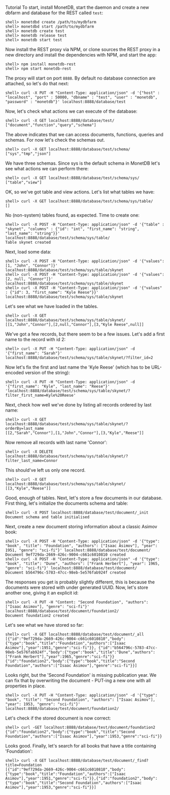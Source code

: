 Tutorial
To start, install MonetDB, start the daemon and create a new dbfarm and database for the REST called `test`:

```
shell> monetdbd create /path/to/mydbfarm
shell> monetdbd start /path/to/mydbfarm
shell> monetdb create test
shell> monetdb release test
shell> monetdb start test
```
Now install the REST proxy via NPM, or clone sources the REST proxy in a new directory and install the dependencies with NPM, and start the app:
```
shell> npm install monetdb-rest
shell> npm start monetdb-rest
```
The proxy will start on port `8888`. By default no database connection are attached, so let's do that next:
```
shell> curl -X PUT -H "Content-Type: application/json" -d '{"host" : "localhost", "port" : 50000, "dbname" : "test", "user" : "monetdb", "password" : "monetdb"}' localhost:8888/database/test
```
Now, let's check what actions we can execute of the database:
```
shell> curl -X GET localhost:8888/database/test/
["document","function","query","schema"]
```
The above indicates that we can access documents, functions, queries and schemas. For now let's check the schemas out.
```
shell> curl -X GET localhost:8888/database/test/schema/
["sys","tmp","json"]
```
We have three schemas. Since sys is the default schema in MonetDB let's see what actions we can perform there:
```
shell> curl -X GET localhost:8888/database/test/schema/sys/
["table","view"]
```
OK, so we've got table and view actions. Let's list what tables we have:
```
shell> curl -X GET localhost:8888/database/test/schema/sys/table/
[]
```
No (non-system) tables found, as expected. Time to create one:
```
shell> curl -X POST -H "Content-Type: application/json" -d '{"table" : "skynet", "columns" : {"id": "int", "first_name": "string", "last_name": "string"}}' localhost:8888/database/test/schema/sys/table/
Table skynet created
```
Next, load some data:
```
shell> curl -X POST -H "Content-Type: application/json" -d '{"values": [1, "John", "Connor"]}' localhost:8888/database/test/schema/sys/table/skynet
shell> curl -X POST -H "Content-Type: application/json" -d '{"values": [2, null, "Connor"]}' localhost:8888/database/test/schema/sys/table/skynet
shell> curl -X POST -H "Content-Type: application/json" -d '{"values" : {"id": 3, "first_name": "Kyle Reese"}}' localhost:8888/database/test/schema/sys/table/skynet
```
Let's see what we have loaded in the tables.
```
shell> curl -X GET localhost:8888/database/test/schema/sys/table/skynet/
[[1,"John","Connor"],[2,null,"Connor"],[3,"Kyle Reese",null]]
```
We've got a few records, but there seem to be a few issues. Let's add a first name to the record with id 2:
```
shell> curl -X PUT -H "Content-Type: application/json" -d '{"first_name": "Sarah"}' localhost:8888/database/test/schema/sys/table/skynet/?filter_id=2
```
Now let's fix the first and last name the 'Kyle Reese' (which has to be URL-encoded version of the string):
```
shell> curl -X PUT -H "Content-Type: application/json" -d '{"first_name": "Kyle", "last_name": "Reese"}' 'localhost:8888/database/test/schema/sys/table/skynet/?filter_first_name=Kyle%20Reese'
```
Next, check how well we've done by listing all records ordered by last name:
```
shell> curl -X GET localhost:8888/database/test/schema/sys/table/skynet/?orderBy=last_name 
[[2,"Sarah","Connor"],[1,"John","Connor"],[3,"Kyle","Reese"]]
```
Now remove all records with last name 'Connor':
```
shell> curl -X DELETE localhost:8888/database/test/schema/sys/table/skynet/?filter_last_name=Connor
```
This should've left us only one record.
```
shell> curl -X GET localhost:8888/database/test/schema/sys/table/skynet/
[[3,"Kyle","Reese"]]
```
Good, enough of tables. Next, let's store a few documents in our database. First thing, let's initialize the documents schema and table:
```
shell> curl -X POST localhost:8888/database/test/document/_init
Document schema and table initialised
```
Next, create a new document storing information about a classic Asimov book:
```
shell> curl -X POST -H "Content-Type: application/json" -d '{"type": "book", "title": "Foundation", "authors": ["Isaac Asimov"], "year": 1951, "genre": "sci-fi"}' localhost:8888/database/test/document/
Document 9ef729da-2669-426c-9004-c661c6010810 created
shell> curl -X POST -H "Content-Type: application/json" -d '{"type": "book", "title": "Dune", "authors": ["Frank Herbert"], "year": 1965, "genre": "sci-fi"}' localhost:8888/database/test/document/
Document b564796c-5783-47cc-98eb-5e576fab924f created
```
The responses you get is probably slightly different, this is because the documents were stored with under generated UUID. Now, let's store another one, giving it an explicit id:
```
shell> curl -X PUT -H "Content: "Second Foundation", "authors": ["Isaac Asimov"], "genre": "sci-fi"}' localhost:8888/database/test/document/foundation2/
Document foundation2 created
```
Let's see what we have stored so far:
```
shell> curl -X GET localhost:8888/database/test/document/_all
[{"id":"9ef729da-2669-426c-9004-c661c6010810","body":{"type":"book","title":"Foundation","authors":["Isaac Asimov"],"year":1951,"genre":"sci-fi"}}, {"id":"b564796c-5783-47cc-98eb-5e576fab924f","body":{"type":"book","title":"Dune","authors":["Frank Herbert"],"year":1965,"genre":"sci-fi"}}{"id":"foundation2","body":{"type":"book","title":"Second Foundation","authors":["Isaac Asimov"],"genre":"sci-fi"}}]
```
Looks right, but the 'Second Foundation' is missing publication year. We can fix that by overwriting the document - PUT-ing a new one with all properties in place.
```
shell> curl -X PUT -H "Content-Type: application/json" -d '{"type": "book", "title": "Second Foundation", "authors": ["Isaac Asimov"], "year": 1953, "genre": "sci-fi"}' localhost:8888/database/test/document/foundation2/
```
Let's check if the stored document is now correct:
```
shell> curl -GET localhost:8888/database/test/document/foundation2
{"id":"foundation2","body":{"type":"book","title":"Second Foundation","authors":["Isaac Asimov"],"year":1953,"genre":"sci-fi"}}
```
Looks good. Finally, let's search for all books that have a title containing 'Foundation':
```
shell> curl -X GET localhost:8888/database/test/document/_find?title=Foundation
[{"id":"9ef729da-2669-426c-9004-c661c6010810","body":{"type":"book","title":"Foundation","authors":["Isaac Asimov"],"year":1951,"genre":"sci-fi"}},{"id":"foundation2","body":{"type":"book","title":"Second Foundation","authors":["Isaac Asimov"],"year":1953,"genre":"sci-fi"}}]
```
